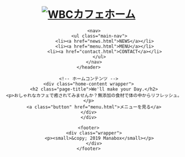 <!DOCTYPE html>
<html lang="ja">
<head>
    <meta charset="UTF-8">
    <meta http-equiv="X-UA-Compatible" content="IE=edge">
    <meta name="description" content="ブレンドコーヒーとヘルシーなオーガニックフードを提供するカフェ">
    <title>WBC Cafe</title>

<!-- CSS -->
<link rel="stylesheet" href="https://unpkg.com/ress/dist/ress.min.css">
<link href="https://fonts.googleapis.com/css2?family=Philosopher&display=swap" rel="stylesheet">
<link rel="stylesheet" href="../CSS/style.css">

<!-- ファビコン -->
<link rel="icon" type="image/png" href="../images/favicon.png">

<!-- レスポンシブ -->
<meta name="viewport" content="width=device-width, initial-scale=1.0">

</head>


<body>
    <div id="home" class="big-bg">
    <header class="page-header wrapper">
        <h1>
        <a href="index.html"><img class="logo" src="../images/logo.svg" alt="WBCカフェホーム">
        </a></h1>

        <nav>
            <ul class="main-nav">
                <li><a href="news.html">NEWS</a></li>
                <li><a href="menu.html">MENU</a></li>
                <li><a href="contact.html">CONTACT</a></li>
            </ul>
        </nav>
    </header>

    <!-- ホームコンテンツ -->
    <div class="home-content wrapper">
        <h2 class="page-title">We'll make your Day.</h2>
        <p>おしゃれなカフェで癒されてみませんか？無添加の食材で体の中からリフレッシュ。</p>
        <a class="button" href="menu.html">メニューを見る</a>
    </div>
    </div>

    <footer>
        <div class="wrapper">
            <p><small>&copy; 2019 Manabox</small></p>
        </div>
    </footer>
</body>
</html>
